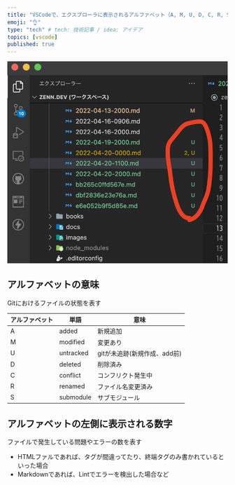 ```yaml
---
title: "VSCodeで、エクスプローラに表示されるアルファベット（A, M, U, D, C, R, S）と数字の意味"
emoji: "👌"
type: "tech" # tech: 技術記事 / idea: アイデア
topics: [vscode]
published: true
---
```



![](/images/2022-04-20-1100/2022-04-20-1101.png)

## アルファベットの意味

Gitにおけるファイルの状態を表す

| アルファベット | 単語        | 意味                 |
| ------- | --------- | ------------------ |
| A       | added     | 新規追加               |
| M       | modified  | 変更あり               |
| U       | untracked | gitが未追跡(新規作成、add前) |
| D       | deleted   | 削除済み               |
| C       | conflict  | コンフリクト発生中          |
| R       | renamed   | ファイル名変更済み          |
| S       | submodule | サブモジュール            |

## アルファベットの左側に表示される数字

ファイルで発生している問題やエラーの数を表す

- HTMLファルであれば、タグが間違ってたり、終端タグのみ書かれているといった場合
- Markdownであれば、Lintでエラーを検出した場合など

